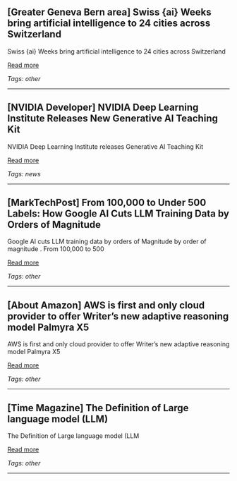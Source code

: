 ## [Greater Geneva Bern area] Swiss {ai} Weeks bring artificial intelligence to 24 cities across Switzerland

Swiss {ai} Weeks bring artificial intelligence to 24 cities across Switzerland

[Read more](https://ggba.swiss/en/swiss-ai-weeks-bring-artificial-intelligence-to-24-cities-across-switzerland/)

_Tags: other_

---
## [NVIDIA Developer] NVIDIA Deep Learning Institute Releases New Generative AI Teaching Kit

NVIDIA Deep Learning Institute releases Generative AI Teaching Kit

[Read more](https://developer.nvidia.com/blog/nvidia-deep-learning-institute-releases-new-generative-ai-teaching-kit/)

_Tags: news_

---
## [MarkTechPost] From 100,000 to Under 500 Labels: How Google AI Cuts LLM Training Data by Orders of Magnitude

Google AI cuts LLM training data by orders of Magnitude by order of magnitude . From 100,000 to 500

[Read more](https://www.marktechpost.com/2025/08/10/from-100000-to-under-500-labels-how-google-ai-cuts-llm-training-data-by-orders-of-magnitude/)

_Tags: other_

---
## [About Amazon] AWS is first and only cloud provider to offer Writer’s new adaptive reasoning model Palmyra X5

AWS is first and only cloud provider to offer Writer’s new adaptive reasoning model Palmyra X5

[Read more](https://www.aboutamazon.com/news/aws/aws-writer-palmyra-x5)

_Tags: other_

---
## [Time Magazine] The Definition of Large language model (LLM)

The Definition of Large language model (LLM

[Read more](https://time.com/collections/the-ai-dictionary-from-allbusiness-com/7273967/definition-of-large-language-model-llm/)

_Tags: other_

---
